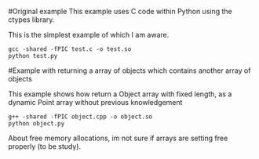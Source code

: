#Original example
This example uses C code within Python using the ctypes library. 

This is the simplest example of which I am aware.

    gcc -shared -fPIC test.c -o test.so
    python test.py



#Example with returning a array of objects which contains another array of objects

This example shows how return a Object array with fixed length, as a dynamic Point array without previous knowledgement

    g++ -shared -fPIC object.cpp -o object.so
    python object.py

About free memory allocations, im not sure if arrays are setting free properly (to be study).